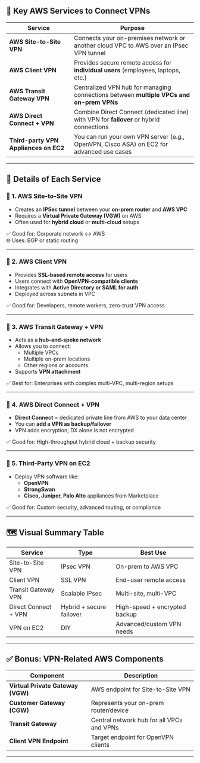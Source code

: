 

## 🔐 **Key AWS Services to Connect VPNs**

| Service | Purpose |
|--------|---------|
| **AWS Site-to-Site VPN** | Connects your on-premises network or another cloud VPC to AWS over an IPsec VPN tunnel |
| **AWS Client VPN** | Provides secure remote access for **individual users** (employees, laptops, etc.) |
| **AWS Transit Gateway VPN** | Centralized VPN hub for managing connections between **multiple VPCs and on-prem VPNs** |
| **AWS Direct Connect + VPN** | Combine Direct Connect (dedicated line) with VPN for **failover** or hybrid connections |
| **Third-party VPN Appliances on EC2** | You can run your own VPN server (e.g., OpenVPN, Cisco ASA) on EC2 for advanced use cases |

---

## 🔄 Details of Each Service

### 🔹 1. **AWS Site-to-Site VPN**
- Creates an **IPSec tunnel** between your **on-prem router** and **AWS VPC**
- Requires a **Virtual Private Gateway (VGW)** on AWS
- Often used for **hybrid cloud** or **multi-cloud** setups

✅ Good for: Corporate network ↔ AWS  
🌐 Uses: BGP or static routing

---

### 🔹 2. **AWS Client VPN**
- Provides **SSL-based remote access** for users
- Users connect with **OpenVPN-compatible clients**
- Integrates with **Active Directory or SAML for auth**
- Deployed across subnets in VPC

✅ Good for: Developers, remote workers, zero-trust VPN access

---

### 🔹 3. **AWS Transit Gateway + VPN**
- Acts as a **hub-and-spoke network**
- Allows you to connect:
  - Multiple VPCs
  - Multiple on-prem locations
  - Other regions or accounts
- Supports **VPN attachment**

✅ Best for: Enterprises with complex multi-VPC, multi-region setups

---

### 🔹 4. **AWS Direct Connect + VPN**
- **Direct Connect** = dedicated private line from AWS to your data center
- You can **add a VPN as backup/failover**
- VPN adds encryption; DX alone is not encrypted

✅ Good for: High-throughput hybrid cloud + backup security

---

### 🔹 5. **Third-Party VPN on EC2**
- Deploy VPN software like:
  - **OpenVPN**
  - **StrongSwan**
  - **Cisco, Juniper, Palo Alto** appliances from Marketplace

✅ Good for: Custom security, advanced routing, or compliance

---

## 🗺️ Visual Summary Table

| Service | Type | Best Use |
|--------|------|----------|
| Site-to-Site VPN | IPsec VPN | On-prem to AWS VPC |
| Client VPN | SSL VPN | End-user remote access |
| Transit Gateway VPN | Scalable IPsec | Multi-site, multi-VPC |
| Direct Connect + VPN | Hybrid + secure failover | High-speed + encrypted backup |
| VPN on EC2 | DIY | Advanced/custom VPN needs |

---

## ✅ Bonus: VPN-Related AWS Components

| Component | Description |
|----------|-------------|
| **Virtual Private Gateway (VGW)** | AWS endpoint for Site-to-Site VPN |
| **Customer Gateway (CGW)** | Represents your on-prem router/device |
| **Transit Gateway** | Central network hub for all VPCs and VPNs |
| **Client VPN Endpoint** | Target endpoint for OpenVPN clients |

---

